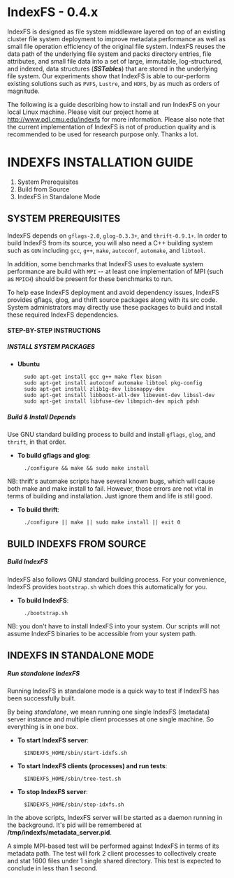 IndexFS - 0.4.x
===============

IndexFS is designed as file system middleware layered on top of an
existing cluster file system deployment to improve metadata performance
as well as small file operation efficiency of the original file system.
IndexFS reuses the data path of the underlying file system and packs
directory entries, file attributes, and small file data into a set of
large, immutable, log-structured, and indexed, data structures
(**_SSTables_**) that are stored in the underlying file system. Our
experiments show that IndexFS is able to our-perform existing solutions
such as `PVFS`, `Lustre`, and `HDFS`, by as much as orders of magnitude.

The following is a guide describing how to install and run IndexFS on
your local Linux machine. Please visit our project home at
http://www.pdl.cmu.edu/indexfs for more information. Please also note that
the current implementation of IndexFS is not of production quality
and is recommended to be used for research purpose only. Thanks a lot.

INDEXFS INSTALLATION GUIDE
==========================

1. System Prerequisites
2. Build from Source
3. IndexFS in Standalone Mode

SYSTEM PREREQUISITES
--------------------

IndexFS depends on `gflags-2.0`, `glog-0.3.3+`, and `thrift-0.9.1+`.
In order to build IndexFS from its source, you will also need a C++
building system such as `GUN` including `gcc`, `g++`, `make`,
`autoconf`, `automake`, and `libtool`.

In addition, some benchmarks that IndexFS uses to evaluate system
performance are build with `MPI` -- at least one implementation of MPI
(such as `MPICH`) should be present for these benchmarks to run.

To help ease IndexFS deployment and avoid dependency issues, IndexFS
provides gflags, glog, and thrift source packages along with its src
code. System administrators may directly use these packages to build
and install these required IndexFS dependencies.

#### STEP-BY-STEP INSTRUCTIONS

##### INSTALL SYSTEM PACKAGES

* **Ubuntu**

        sudo apt-get install gcc g++ make flex bison
        sudo apt-get install autoconf automake libtool pkg-config
        sudo apt-get install zlib1g-dev libsnappy-dev
        sudo apt-get install libboost-all-dev libevent-dev libssl-dev
        sudo apt-get install libfuse-dev libmpich-dev mpich pdsh

##### Build & Install Depends

Use GNU standard building process to build and install `gflags`,
`glog`, and `thrift`, in that order.

* **To build gflags and glog**:

        ./configure && make && sudo make install

NB: thrift's automake scripts have several known bugs, which will
cause both make and make install to fail. However, those errors are
not vital in terms of building and installation. Just ignore them
and life is still good.

* **To build thrift**:

        ./configure || make || sudo make install || exit 0

BUILD INDEXFS FROM SOURCE
-------------------------

##### Build IndexFS

IndexFS also follows GNU standard building process. For your
convenience, IndexFS provides `bootstrap.sh` which does this
automatically for you.

* **To build IndexFS**:
  
        ./bootstrap.sh

NB: you don't have to install IndexFS into your system. Our scripts
will not assume IndexFS binaries to be accessible from your system path.

INDEXFS IN STANDALONE MODE
--------------------------

##### Run standalone IndexFS

Running IndexFS in standalone mode is a quick way to test if IndexFS
has been successfully built.

By being _standalone_, we mean running one single IndexFS (metadata)
server instance and multiple client processes at one single machine.
So everything is in one box.

* **To start IndexFS server**:

        $INDEXFS_HOME/sbin/start-idxfs.sh

* **To start IndexFS clients (processes) and run tests**:

        $INDEXFS_HOME/sbin/tree-test.sh

* **To stop IndexFS server**:

        $INDEXFS_HOME/sbin/stop-idxfs.sh

In the above scripts, IndexFS server will be started as a daemon
running in the background. It's pid will be remembered at
**/tmp/indexfs/metadata_server.pid**.

A simple MPI-based test will be performed against IndexFS in terms of
its metadata path. The test will fork 2 client processes to
collectively create and stat 1600 files under 1 single shared
directory. This test is expected to conclude in less than 1 second.
